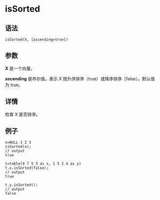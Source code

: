 # isSorted

## 语法

`isSorted(X, [ascending=true])`

## 参数

**X** 是一个向量。

**ascending** 是布尔值，表示 *X* 按升序排序（true）或降序排序（false）。默认值为 true。

## 详情

检查 *X* 是否排序。

## 例子

```
x=NULL 1 2 3
isSorted(x);
// output
true

t=table(9 7 5 3 as x, 1 5 2 4 as y)
t.x.isSorted(false);
// output
true

t.y.isSorted();
// output
false
```

